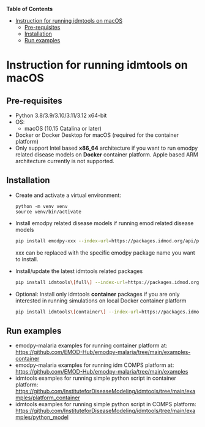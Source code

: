 <!-- START doctoc generated TOC please keep comment here to allow auto update -->
<!-- DON'T EDIT THIS SECTION, INSTEAD RE-RUN doctoc TO UPDATE -->
**Table of Contents**

- [Instruction for running idmtools on macOS](#instruction-for-running-idmtools-on-macos)
  - [Pre-requisites](#pre-requisites)
  - [Installation](#installation)
  - [Run examples](#run-examples)

<!-- END doctoc generated TOC please keep comment here to allow auto update -->
# Instruction for running idmtools on macOS
## Pre-requisites
- Python 3.8/3.9/3.10/3.11/3.12 x64-bit
- OS:
  - macOS (10.15 Catalina or later) 
- Docker or Docker Desktop for macOS (required for the container platform)
- Only support Intel based **x86_64** architecture if you want to run emodpy related disease models on **Docker** container platform. Apple based ARM architecture currently is not supported. 

## Installation
- Create and activate a virtual environment:
    ```
    python -m venv venv
    source venv/bin/activate  
    ```
- Install emodpy related disease models if running emod related disease models 
    ```bash
    pip install emodpy-xxx --index-url=https://packages.idmod.org/api/pypi/pypi-production/simple
    ```
  xxx can be replaced with the specific emodpy package name you want to install.

- Install/update the latest idmtools related packages
    ```bash
    pip install idmtools\[full\] --index-url=https://packages.idmod.org/api/pypi/pypi-production/simple --full-reinstall --no-cache-dir --upgrade
    ```
- Optional: Install only idmtools **container** packages if you are only interested in running simulations on local Docker container platform
    ```bash
    pip install idmtools\[container\] --index-url=https://packages.idmod.org/api/pypi/pypi-production/simple --full-reinstall --no-cache-dir --upgrade
    ```
  
## Run examples
- emodpy-malaria examples for running container platform at: https://github.com/EMOD-Hub/emodpy-malaria/tree/main/examples-container
- emodpy-malaria examples for running idm COMPS platform at: https://github.com/EMOD-Hub/emodpy-malaria/tree/main/examples
- idmtools examples for running simple python script in container platform: https://github.com/InstituteforDiseaseModeling/idmtools/tree/main/examples/platform_container
- idmtools examples for running simple python script in COMPS platform: https://github.com/InstituteforDiseaseModeling/idmtools/tree/main/examples/python_model
